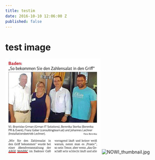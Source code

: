 ```yaml
---
title: testim
date: 2016-10-10 12:06:00 Z
published: false
---
```


# test image
![NOWI_thumbnail.jpg](/_uploads/NOWI_thumbnail.jpg)
![NOWI_thumbnail.jpg](/uploads/NOWI_thumbnail.jpg)